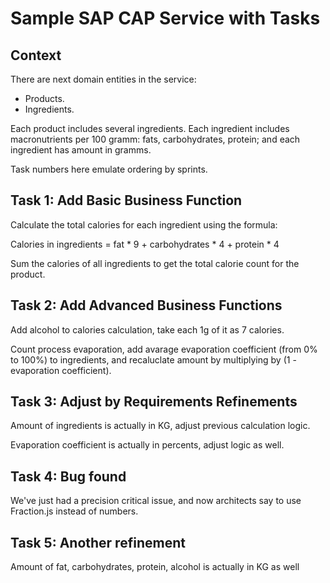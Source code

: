 # Sample SAP CAP Service with Tasks

## Context

There are next domain entities in the service:
- Products.
- Ingredients.

Each product includes several ingredients. Each ingredient includes macronutrients per 100 gramm: fats, carbohydrates, protein; and each ingredient has amount in gramms.

Task numbers here emulate ordering by sprints.

## Task 1: Add Basic Business Function

Calculate the total calories for each ingredient using the formula:

Calories in ingredients = fat * 9 + carbohydrates * 4 + protein * 4

Sum the calories of all ingredients to get the total calorie count for the product.

## Task 2: Add Advanced Business Functions

Add alcohol to calories calculation, take each 1g of it as 7 calories.

Count process evaporation, add avarage evaporation coefficient (from 0% to 100%) to ingredients, and recaluclate amount by multiplying by (1 - evaporation coefficient).

## Task 3: Adjust by Requirements Refinements

Amount of ingredients is actually in KG, adjust previous calculation logic.

Evaporation coefficient is actually in percents, adjust logic as well.

## Task 4: Bug found

We've just had a precision critical issue, and now architects say to use Fraction.js instead of numbers.

## Task 5: Another refinement

Amount of fat, carbohydrates, protein, alcohol is actually in KG as well
